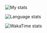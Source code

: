 <!--
**travv0/travv0** is a ✨ _special_ ✨ repository because its `README.md` (this file) appears on your GitHub profile.

Here are some ideas to get you started:

- 🔭 I’m currently working on ...
- 🌱 I’m currently learning ...
- 👯 I’m looking to collaborate on ...
- 🤔 I’m looking for help with ...
- 💬 Ask me about ...
- 📫 How to reach me: ...
- 😄 Pronouns: ...
- ⚡ Fun fact: ...
-->

![My stats](https://github-readme-stats.vercel.app/api/?username=travv0&theme=tokyonight&hide=prs,issues)

![Language stats](https://github-readme-stats.vercel.app/api/top-langs/?username=travv0&theme=tokyonight&layout=compact&langs_count=10&exclude_repo=lisp-game-jam-2020-spring)

![WakaTime stats](https://github-readme-stats.vercel.app/api/wakatime?username=travv0&layout=compact&theme=tokyonight)
